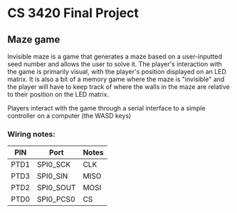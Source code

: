 # CS 3420 Final Project
## Maze game
Invisible maze is a game that generates a maze based on a user-inputted seed number and allows the user to solve it. 
The player's interaction with the game is primarily visual, with the player's position displayed on an LED matrix. It is also a bit of a memory game where the maze is "invisible" and the player will have to keep track of where the walls in the maze are relative to their position on the LED matrix. 

Players interact with the game through a serial interface to a simple controller on a computer (the WASD keys)


### Wiring notes:
| PIN         | Port            | Notes |
| ----------- | ----------------| ------|
| PTD1        | SPI0_SCK        | CLK   |
| PTD3        | SPI0_SIN        | MISO  |
| PTD2        | SPI0_SOUT       | MOSI  |
| PTD0        | SPI0_PCS0       | CS    |
